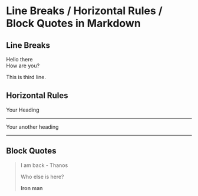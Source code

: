 # Line Breaks / Horizontal Rules / Block Quotes in Markdown

## Line Breaks
Hello there<br>
How are you?

This is third line. 

## Horizontal Rules

Your Heading

---

Your another heading

---



## Block Quotes 

> I am back - Thanos
>
> Who else is here? 
>
> **Iron man** 
